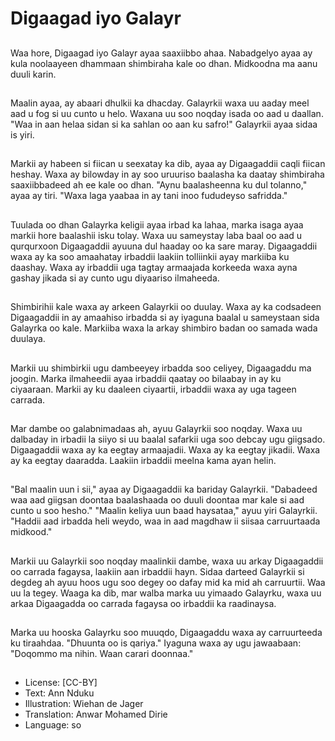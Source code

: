 # Digaagad iyo Galayr

##
Waa hore, Digaagad iyo Galayr ayaa saaxiibbo ahaa. Nabadgelyo ayaa ay kula noolaayeen dhammaan shimbiraha kale oo dhan. Midkoodna ma aanu duuli karin.

##
Maalin ayaa, ay abaari dhulkii ka dhacday. Galayrkii waxa uu aaday meel aad u fog si uu cunto u helo. Waxana uu soo noqday isada oo aad u daallan. "Waa in aan helaa sidan si ka sahlan oo aan ku safro!" Galayrkii ayaa sidaa is yiri.

##
Markii ay habeen si fiican u seexatay ka dib, ayaa ay Digaagaddii caqli fiican heshay. Waxa ay bilowday in ay soo uruuriso baalasha ka daatay shimbiraha saaxiibbadeed ah ee kale oo dhan. "Aynu baalasheenna ku dul tolanno," ayaa ay tiri. "Waxa laga yaabaa in ay tani inoo fududeyso safridda."

##
Tuulada oo dhan Galayrka keligii ayaa irbad ka lahaa, marka isaga ayaa markii hore baalashii isku tolay. Waxa uu sameystay laba baal oo aad u qurqurxoon Digaagaddii ayuuna dul haaday oo ka sare maray. Digaagaddii waxa ay ka soo amaahatay irbaddii laakiin tolliinkii ayay markiiba ku daashay. Waxa ay irbaddii uga tagtay armaajada korkeeda waxa ayna gashay jikada si ay cunto ugu diyaariso ilmaheeda.

##
Shimbirihii kale waxa ay arkeen Galayrkii oo duulay. Waxa ay ka codsadeen Digaagaddii in ay amaahiso irbadda si ay iyaguna baalal u sameystaan sida Galayrka oo kale. Markiiba waxa la arkay shimbiro badan oo samada wada duulaya.

##
Markii uu shimbirkii ugu dambeeyey irbadda soo celiyey, Digaagaddu ma joogin. Marka ilmaheedii ayaa irbaddii qaatay oo bilaabay in ay ku ciyaaraan. Markii ay ku daaleen ciyaartii, irbaddii waxa ay uga tageen carrada.

##
Mar dambe oo galabnimadaas ah, ayuu Galayrkii soo noqday. Waxa uu dalbaday in irbadii la siiyo si uu baalal safarkii uga soo debcay ugu giigsado. Digaagaddii waxa ay ka eegtay armaajadii. Waxa ay ka eegtay jikadii. Waxa ay ka eegtay daaradda. Laakiin irbaddii meelna kama ayan helin.

##
"Bal maalin uun i sii," ayaa ay Digaagaddii ka bariday Galayrkii. "Dabadeed waa aad giigsan doontaa baalashaada oo duuli doontaa mar kale si aad cunto u soo hesho." "Maalin keliya uun baad haysataa," ayuu yiri Galayrkii. "Haddii aad irbadda heli weydo, waa in aad magdhaw ii siisaa carruurtaada midkood."

##
Markii uu Galayrkii soo noqday maalinkii dambe, waxa uu arkay Digaagaddii oo carrada fagaysa, laakiin aan irbaddii hayn. Sidaa darteed Galayrkii si degdeg ah ayuu hoos ugu soo degey oo dafay mid ka mid ah carruurtii. Waa uu la tegey. Waaga ka dib, mar walba marka uu yimaado Galayrku, waxa uu arkaa Digaagadda oo carrada fagaysa oo irbaddii ka raadinaysa.

##
Marka uu hooska Galayrku soo muuqdo, Digaagaddu waxa ay carruurteeda ku tiraahdaa. "Dhuunta oo is qariya." Iyaguna waxa ay ugu jawaabaan: "Doqommo ma nihin. Waan carari doonnaa."

##
* License: [CC-BY]
* Text: Ann Nduku
* Illustration: Wiehan de Jager
* Translation: Anwar Mohamed Dirie
* Language: so
